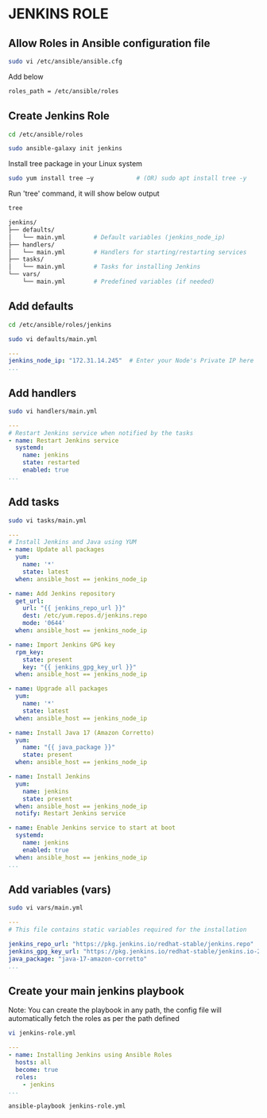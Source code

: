 # JENKINS ROLE

## Allow Roles in Ansible configuration file
```sh
sudo vi /etc/ansible/ansible.cfg
```
Add below
```sh
roles_path = /etc/ansible/roles
```

## Create Jenkins Role
```sh
cd /etc/ansible/roles
```
```sh
sudo ansible-galaxy init jenkins
```
Install tree package in your Linux system
```sh
sudo yum install tree –y        	# (OR) sudo apt install tree -y
```
Run 'tree' command, it will show below output
```sh
tree
```
```sh
jenkins/
├── defaults/
│   └── main.yml        # Default variables (jenkins_node_ip)
├── handlers/
│   └── main.yml        # Handlers for starting/restarting services
├── tasks/
│   └── main.yml        # Tasks for installing Jenkins
└── vars/
    └── main.yml        # Predefined variables (if needed)
```

## Add defaults
```sh
cd /etc/ansible/roles/jenkins
```
```sh
sudo vi defaults/main.yml
```
```yaml
---
jenkins_node_ip: "172.31.14.245"  # Enter your Node's Private IP here
...
```

## Add handlers
```sh
sudo vi handlers/main.yml
```
```yaml
---
# Restart Jenkins service when notified by the tasks
- name: Restart Jenkins service
  systemd:
    name: jenkins
    state: restarted
    enabled: true
...
```
## Add tasks
```sh
sudo vi tasks/main.yml
```
```yaml
---
# Install Jenkins and Java using YUM
- name: Update all packages
  yum:
    name: '*'
    state: latest
  when: ansible_host == jenkins_node_ip

- name: Add Jenkins repository
  get_url:
    url: "{{ jenkins_repo_url }}"
    dest: /etc/yum.repos.d/jenkins.repo
    mode: '0644'
  when: ansible_host == jenkins_node_ip

- name: Import Jenkins GPG key
  rpm_key:
    state: present
    key: "{{ jenkins_gpg_key_url }}"
  when: ansible_host == jenkins_node_ip

- name: Upgrade all packages
  yum:
    name: '*'
    state: latest
  when: ansible_host == jenkins_node_ip

- name: Install Java 17 (Amazon Corretto)
  yum:
    name: "{{ java_package }}"
    state: present
  when: ansible_host == jenkins_node_ip

- name: Install Jenkins
  yum:
    name: jenkins
    state: present
  when: ansible_host == jenkins_node_ip
  notify: Restart Jenkins service

- name: Enable Jenkins service to start at boot
  systemd:
    name: jenkins
    enabled: true
  when: ansible_host == jenkins_node_ip
...
```

## Add variables (vars)
```sh
sudo vi vars/main.yml
```
```yaml
---
# This file contains static variables required for the installation

jenkins_repo_url: "https://pkg.jenkins.io/redhat-stable/jenkins.repo"
jenkins_gpg_key_url: "https://pkg.jenkins.io/redhat-stable/jenkins.io-2023.key"
java_package: "java-17-amazon-corretto"
...
```
## Create your main jenkins playbook
Note: You can create the playbook in any path, the config file will automatically fetch the roles as per the path defined
```sh
vi jenkins-role.yml
```
```yaml
---
- name: Installing Jenkins using Ansible Roles
  hosts: all
  become: true
  roles:
    - jenkins
...
```
```sh
ansible-playbook jenkins-role.yml
```
